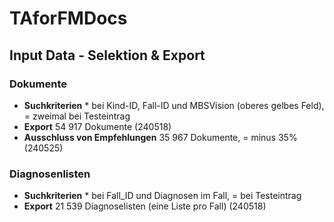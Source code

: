 # TAforFMDocs

## Input Data - Selektion & Export

### Dokumente

- **Suchkriterien** * bei Kind-ID, Fall-ID und MBSVision (oberes gelbes Feld), = zweimal bei Testeintrag
- **Export** 54 917 Dokumente (240518)
- **Ausschluss von Empfehlungen** 35 967 Dokumente, = minus 35% (240525)

### Diagnosenlisten

- **Suchkriterien** * bei Fall_ID und Diagnosen im Fall, = bei Testeintrag
- **Export** 21 539 Diagnoselisten (eine Liste pro Fall) (240518)



